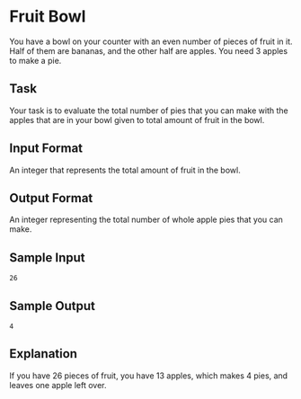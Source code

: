 # Fruit Bowl

You have a bowl on your counter with an even number of pieces of fruit in it. Half of them are bananas, and the other half are apples. You need 3 apples to make a pie.

## Task

Your task is to evaluate the total number of pies that you can make with the apples that are in your bowl given to total amount of fruit in the bowl.

## Input Format

An integer that represents the total amount of fruit in the bowl.

## Output Format

An integer representing the total number of whole apple pies that you can make.

## Sample Input

```=
26
```

## Sample Output

```=
4
```

## Explanation

If you have 26 pieces of fruit, you have 13 apples, which makes 4 pies, and leaves one apple left over.
